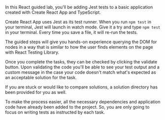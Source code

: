 In this React guided lab, you'll be adding Jest tests to a basic application created with Create React App and TypeScript.

Create React App uses Jest as its test runner. When you run `npm test` in your terminal, Jest will launch in watch mode. Give it a try and type `npm test` in your terminal. Every time you save a file, it will re-run the tests.

The guided steps will give you hands-on experience querying the DOM for nodes in a way that is similar to how the user finds elements on the page with React Testing Library.

Once you complete the tasks, they can be checked by clicking the validate button. Upon validating the code you'll be able to see your test output and a custom message in the case your code doesn't match what's expected as an acceptable solution for the task.

If you are stuck or would like to compare solutions, a solution directory has been provided for you as well.

To make the process easier, all the necessary dependencies and application code have already been added to the project. So, you are only going to focus on writing tests as instructed by each task.






